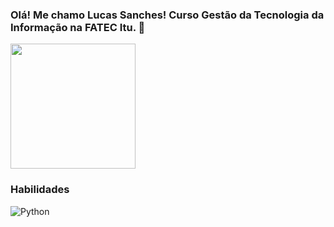 ### Olá! Me chamo Lucas Sanches! Curso Gestão da Tecnologia da Informação na FATEC Itu. 🚀
<a href="https://github.com/anuraghazra/github-readme-stats">
  <img height=200 align="center" src="https://github-readme-stats.vercel.app/api?username=sanches8&show_icons=true&theme=dracula" />
</a>

### Habilidades
![Python](https://img.shields.io/badge/python-3670A0?style=for-the-badge&logo=python&logoColor=ffdd54)
